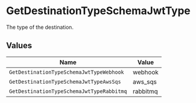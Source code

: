 # GetDestinationTypeSchemaJwtType

The type of the destination.


## Values

| Name                                      | Value                                     |
| ----------------------------------------- | ----------------------------------------- |
| `GetDestinationTypeSchemaJwtTypeWebhook`  | webhook                                   |
| `GetDestinationTypeSchemaJwtTypeAwsSqs`   | aws_sqs                                   |
| `GetDestinationTypeSchemaJwtTypeRabbitmq` | rabbitmq                                  |